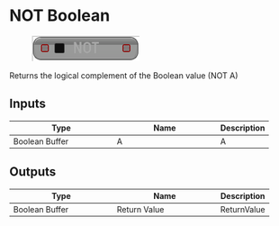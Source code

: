 # NOT Boolean

<div align="left" data-full-width="false">

<figure><img src="NOT_Boolean.png" alt=""><figcaption></figcaption></figure>

</div>

Returns the logical complement of the Boolean value (NOT A)

## Inputs

<table>
<thead><tr><th width="170">Type</th><th width="170">Name</th><th>Description</th></tr></thead>
<tbody>
<tr><td>Boolean Buffer</td><td>A</td><td>A</td></tr>
</tbody>
</table>

## Outputs

<table>
<thead><tr><th width="170">Type</th><th width="170">Name</th><th>Description</th></tr></thead>
<tbody>
<tr><td>Boolean Buffer</td><td>Return Value</td><td>ReturnValue</td></tr>
</tbody>
</table>